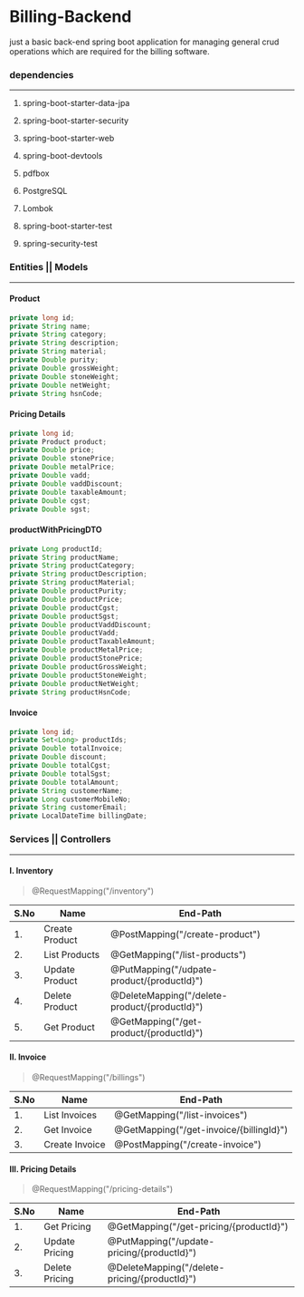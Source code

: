 # Billing-Backend
just a basic back-end spring boot application for managing general crud operations which are required for the billing software.
### dependencies
***
1. spring-boot-starter-data-jpa

1. spring-boot-starter-security

1. spring-boot-starter-web

1. spring-boot-devtools

1. pdfbox

1. PostgreSQL

1. Lombok

1. spring-boot-starter-test

1. spring-security-test

### Entities || Models
***
#### Product
```java
private long id;
private String name;
private String category;
private String description;
private String material;
private Double purity;
private Double grossWeight;
private Double stoneWeight;
private Double netWeight;
private String hsnCode;
```
#### Pricing Details
```java
private long id;
private Product product;
private Double price;
private Double stonePrice;
private Double metalPrice;
private Double vadd;
private Double vaddDiscount;
private Double taxableAmount;
private Double cgst;
private Double sgst;
```
#### productWithPricingDTO
```java
private Long productId;
private String productName;
private String productCategory;
private String productDescription;
private String productMaterial;
private Double productPurity;
private Double productPrice;
private Double productCgst;
private Double productSgst;
private Double productVaddDiscount;
private Double productVadd;
private Double productTaxableAmount;
private Double productMetalPrice;
private Double productStonePrice;
private Double productGrossWeight;
private Double productStoneWeight;
private Double productNetWeight;
private String productHsnCode;
```
#### Invoice
```java
private long id;
private Set<Long> productIds;
private Double totalInvoice;
private Double discount;
private Double totalCgst;
private Double totalSgst;
private Double totalAmount;
private String customerName;
private Long customerMobileNo;
private String customerEmail;
private LocalDateTime billingDate;
```

### Services || Controllers
***
#### I. Inventory 
> @RequestMapping("/inventory")

|  S.No | Name | End-Path |
| --------- | ------- | ------- |
| 1. | Create Product | @PostMapping("/create-product") |
| 2. | List Products | @GetMapping("/list-products") |
| 3. | Update Product | @PutMapping("/udpate-product/{productId}") |
| 4. | Delete Product | @DeleteMapping("/delete-product/{productId}") |
| 5. | Get Product | @GetMapping("/get-product/{productId}") |
#### II. Invoice
> @RequestMapping("/billings")

| S.No | Name | End-Path |
| ----- | ----- | ------- |
| 1. | List Invoices | 	@GetMapping("/list-invoices") |
| 2. | Get Invoice | @GetMapping("/get-invoice/{billingId}") |
| 3. | Create Invoice | @PostMapping("/create-invoice") |
#### III. Pricing Details
> @RequestMapping("/pricing-details")

| S.No | Name | End-Path |
| ---- | ----- | -------- |
| 1. | Get Pricing | @GetMapping("/get-pricing/{productId}") |
| 2. | Update Pricing | @PutMapping("/update-pricing/{productId}") |
| 3. | Delete Pricing | @DeleteMapping("/delete-pricing/{productId}") |
